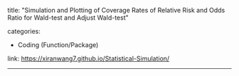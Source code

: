 title: "Simulation and Plotting of Coverage Rates of Relative Risk and Odds Ratio for Wald-test and Adjust Wald-test" 
  
categories:
  - Coding (Function/Package)

link: https://xiranwang7.github.io/Statistical-Simulation/
  
---
